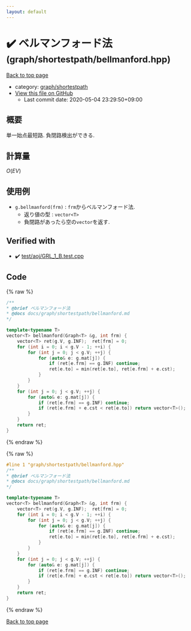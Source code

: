 ```yaml
---
layout: default
---
```


<!-- mathjax config similar to math.stackexchange -->
<script type="text/javascript" async
  src="https://cdnjs.cloudflare.com/ajax/libs/mathjax/2.7.5/MathJax.js?config=TeX-MML-AM_CHTML">
</script>
<script type="text/x-mathjax-config">
  MathJax.Hub.Config({
    TeX: { equationNumbers: { autoNumber: "AMS" }},
    tex2jax: {
      inlineMath: [ ['$','$'] ],
      processEscapes: true
    },
    "HTML-CSS": { matchFontHeight: false },
    displayAlign: "left",
    displayIndent: "2em"
  });
</script>

<script type="text/javascript" src="https://cdnjs.cloudflare.com/ajax/libs/jquery/3.4.1/jquery.min.js"></script>
<script src="https://cdn.jsdelivr.net/npm/jquery-balloon-js@1.1.2/jquery.balloon.min.js" integrity="sha256-ZEYs9VrgAeNuPvs15E39OsyOJaIkXEEt10fzxJ20+2I=" crossorigin="anonymous"></script>
<script type="text/javascript" src="../../../assets/js/copy-button.js"></script>
<link rel="stylesheet" href="../../../assets/css/copy-button.css" />


# :heavy_check_mark: ベルマンフォード法 <small>(graph/shortestpath/bellmanford.hpp)</small>

<a href="../../../index.html">Back to top page</a>

* category: <a href="../../../index.html#893699352036854e82d247c81f4d89a6">graph/shortestpath</a>
* <a href="{{ site.github.repository_url }}/blob/master/graph/shortestpath/bellmanford.hpp">View this file on GitHub</a>
    - Last commit date: 2020-05-04 23:29:50+09:00




## 概要

単一始点最短路. 負閉路検出ができる.

## 計算量

$O(EV)$

## 使用例

* `g.bellmanford(frm)` : `frm`からベルマンフォード法.
  * 返り値の型 : `vector<T>`
  * 負閉路があったら空の`vector`を返す.


## Verified with

* :heavy_check_mark: <a href="../../../verify/test/aoj/GRL_1_B.test.cpp.html">test/aoj/GRL_1_B.test.cpp</a>


## Code

<a id="unbundled"></a>
{% raw %}
```cpp
/**
* @brief ベルマンフォード法
* @docs docs/graph/shortestpath/bellmanford.md
*/

template<typename T>
vector<T> bellmanford(Graph<T> &g, int frm) {
    vector<T> ret(g.V, g.INF);  ret[frm] = 0;
    for (int i = 0; i < g.V - 1; ++i) {
        for (int j = 0; j < g.V; ++j) {
            for (auto& e: g.mat[j]) {
                if (ret[e.frm] == g.INF) continue;
                ret[e.to] = min(ret[e.to], ret[e.frm] + e.cst);
            }
        }
    }
    for (int j = 0; j < g.V; ++j) {
        for (auto& e: g.mat[j]) {
            if (ret[e.frm] == g.INF) continue;
            if (ret[e.frm] + e.cst < ret[e.to]) return vector<T>();
        }
    }
    return ret;
}

```
{% endraw %}

<a id="bundled"></a>
{% raw %}
```cpp
#line 1 "graph/shortestpath/bellmanford.hpp"
/**
* @brief ベルマンフォード法
* @docs docs/graph/shortestpath/bellmanford.md
*/

template<typename T>
vector<T> bellmanford(Graph<T> &g, int frm) {
    vector<T> ret(g.V, g.INF);  ret[frm] = 0;
    for (int i = 0; i < g.V - 1; ++i) {
        for (int j = 0; j < g.V; ++j) {
            for (auto& e: g.mat[j]) {
                if (ret[e.frm] == g.INF) continue;
                ret[e.to] = min(ret[e.to], ret[e.frm] + e.cst);
            }
        }
    }
    for (int j = 0; j < g.V; ++j) {
        for (auto& e: g.mat[j]) {
            if (ret[e.frm] == g.INF) continue;
            if (ret[e.frm] + e.cst < ret[e.to]) return vector<T>();
        }
    }
    return ret;
}

```
{% endraw %}

<a href="../../../index.html">Back to top page</a>


